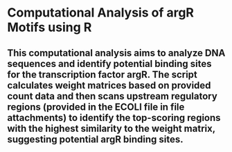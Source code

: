 # Computational Analysis of argR Motifs using R
## This computational analysis aims to analyze DNA sequences and identify potential binding sites for the transcription factor argR. The script calculates weight matrices based on provided count data and then scans upstream regulatory regions (provided in the ECOLI file in file attachments) to identify the top-scoring regions with the highest similarity to the weight matrix, suggesting potential argR binding sites.
